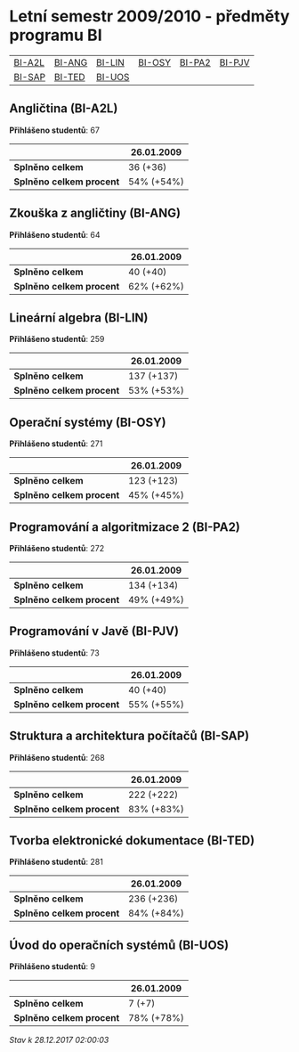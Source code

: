 # Letní semestr 2009/2010 - předměty programu BI


| | | | | | |
|-|-|-|-|-|-|
|[BI-A2L](#angličtina-bi-a2l) | [BI-ANG](#zkouška-z-angličtiny-bi-ang) | [BI-LIN](#lineární-algebra-bi-lin) | [BI-OSY](#operační-systémy-bi-osy) | [BI-PA2](#programování-a-algoritmizace-2-bi-pa2) | [BI-PJV](#programování-v-javě-bi-pjv)|
|[BI-SAP](#struktura-a-architektura-počítačů-bi-sap) | [BI-TED](#tvorba-elektronické-dokumentace-bi-ted) | [BI-UOS](#úvod-do-operačních-systémů-bi-uos)|

        

## Angličtina (BI-A2L)

**Přihlášeno studentů**: 67

|                          |26.01.2009|
|--------------------------|--------------------|
|**Splněno celkem**        |36 (+36)|
|**Splněno celkem procent**|54% (+54%)|

## Zkouška z angličtiny (BI-ANG)

**Přihlášeno studentů**: 64

|                          |26.01.2009|
|--------------------------|--------------------|
|**Splněno celkem**        |40 (+40)|
|**Splněno celkem procent**|62% (+62%)|

## Lineární algebra (BI-LIN)

**Přihlášeno studentů**: 259

|                          |26.01.2009|
|--------------------------|--------------------|
|**Splněno celkem**        |137 (+137)|
|**Splněno celkem procent**|53% (+53%)|

## Operační systémy (BI-OSY)

**Přihlášeno studentů**: 271

|                          |26.01.2009|
|--------------------------|--------------------|
|**Splněno celkem**        |123 (+123)|
|**Splněno celkem procent**|45% (+45%)|

## Programování a algoritmizace 2 (BI-PA2)

**Přihlášeno studentů**: 272

|                          |26.01.2009|
|--------------------------|--------------------|
|**Splněno celkem**        |134 (+134)|
|**Splněno celkem procent**|49% (+49%)|

## Programování v Javě (BI-PJV)

**Přihlášeno studentů**: 73

|                          |26.01.2009|
|--------------------------|--------------------|
|**Splněno celkem**        |40 (+40)|
|**Splněno celkem procent**|55% (+55%)|

## Struktura a architektura počítačů (BI-SAP)

**Přihlášeno studentů**: 268

|                          |26.01.2009|
|--------------------------|--------------------|
|**Splněno celkem**        |222 (+222)|
|**Splněno celkem procent**|83% (+83%)|

## Tvorba elektronické dokumentace (BI-TED)

**Přihlášeno studentů**: 281

|                          |26.01.2009|
|--------------------------|--------------------|
|**Splněno celkem**        |236 (+236)|
|**Splněno celkem procent**|84% (+84%)|

## Úvod do operačních systémů (BI-UOS)

**Přihlášeno studentů**: 9

|                          |26.01.2009|
|--------------------------|--------------------|
|**Splněno celkem**        |7 (+7)|
|**Splněno celkem procent**|78% (+78%)|



*Stav k 28.12.2017 02:00:03*